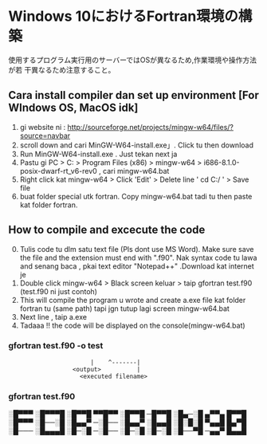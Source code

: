 # Windows 10におけるFortran環境の構築

使用するプログラム実行用のサーバーではOSが異なるため,作業環境や操作方法が若
干異なるため注意すること。


## Cara install compiler dan set up environment [For WIndows OS, MacOS idk]
  1. gi website ni :   http://sourceforge.net/projects/mingw-w64/files/?source=navbar
  2. scroll down and cari MinGW-W64-install.exe」. Click tu then download 
  3. Run MinGW-W64-install.exe . Just tekan next ja
  4. Pastu gi PC > C: > Program Files (x86) > mingw-w64 > i686-8.1.0-posix-dwarf-rt_v6-rev0 , cari mingw-w64.bat
  5. Right click kat mingw-w64 > Click 'Edit' > Delete line '  cd C:/ '  > Save file  
  5. buat folder special utk fortran. Copy  mingw-w64.bat tadi tu then paste kat folder fortran.

## How to compile and excecute the code 
  0. Tulis code tu dlm satu text file (Pls dont use MS Word). Make sure save the file and the extension must end with  ".f90". Nak syntax code tu lawa and senang baca , pkai text editor "Notepad++" .Download kat internet je
  1. Double click mingw-w64 >  Black screen keluar > taip  gfortran test.f90   (test.f90 ni just contoh) 
  2. This will compile the program u wrote and create a.exe file kat folder fortran tu (same path) tapi jgn tutup lagi screen mingw-w64.bat
  3. Next line , taip a.exe
  4. Tadaaa !! the code will be displayed on the console(mingw-w64.bat)



  ###     gfortran test.f90 -o test  
                           |    ^-------|
                      <output>          |
                        <executed filename>
  
  ###     gfortran test.f90 

   
░█▀▀▀ ░█▀▀▀█ ░█▀▀█ ▀▀█▀▀ ░█▀▀█ ─█▀▀█ ░█▄─░█ ▄▀▀▄ █▀▀█ 
░█▀▀▀ ░█──░█ ░█▄▄▀ ─░█── ░█▄▄▀ ░█▄▄█ ░█░█░█ ▀▄▄█ █▄▀█ 
░█─── ░█▄▄▄█ ░█─░█ ─░█── ░█─░█ ░█─░█ ░█──▀█ ─▄▄▀ █▄▄█
